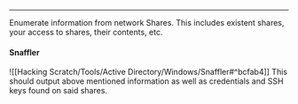 -- -
Enumerate information from network Shares. This includes existent shares, your access to shares, their contents, etc. 
#### Snaffler
![[Hacking Scratch/Tools/Active Directory/Windows/Snaffler#^bcfab4]]
This should output above mentioned information as well as credentials and SSH keys found on said shares. 